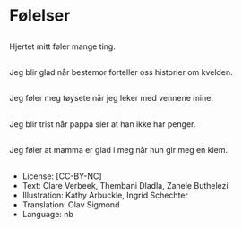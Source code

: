 # Følelser

##
Hjertet mitt føler mange ting.

##
Jeg blir glad når bestemor forteller oss historier om kvelden.

##
Jeg føler meg tøysete når jeg leker med vennene mine.

##
Jeg blir trist når pappa sier at han ikke har penger.

##
Jeg føler at mamma er glad i meg når hun gir meg en klem.

##
* License: [CC-BY-NC]
* Text: Clare Verbeek, Thembani Dladla, Zanele Buthelezi
* Illustration: Kathy Arbuckle, Ingrid Schechter
* Translation: Olav Sigmond
* Language: nb

